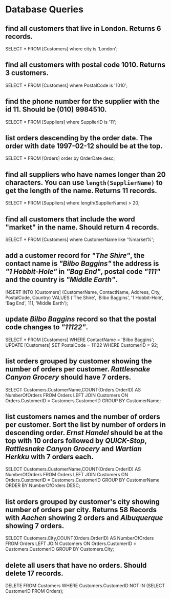 # Database Queries

## find all customers that live in London. Returns 6 records.
SELECT * FROM [Customers] where city is 'London';

## find all customers with postal code 1010. Returns 3 customers.
SELECT * FROM [Customers] where PostalCode is '1010';

## find the phone number for the supplier with the id 11. Should be (010) 9984510.
SELECT * FROM [Suppliers] where SupplierID is '11';

## list orders descending by the order date. The order with date 1997-02-12 should be at the top.
SELECT * FROM [Orders] order by OrderDate desc;

## find all suppliers who have names longer than 20 characters. You can use `length(SupplierName)` to get the length of the name. Returns 11 records.
SELECT * FROM [Suppliers] where length(SupplierName) > 20;

## find all customers that include the word "market" in the name. Should return 4 records.
SELECT * FROM [Customers] where CustomerName like '%market%';

## add a customer record for _"The Shire"_, the contact name is _"Bilbo Baggins"_ the address is _"1 Hobbit-Hole"_ in _"Bag End"_, postal code _"111"_ and the country is _"Middle Earth"_.
INSERT INTO [Customers] (CustomerName, ContactName, Address, City, PostalCode, Country) VALUES ('The Shire', 'Bilbo Baggins', '1 Hobbit-Hole', 'Bag End', 111, 'Middle Earth');

## update _Bilbo Baggins_ record so that the postal code changes to _"11122"_.
SELECT * FROM [Customers] WHERE ContactName = 'Bilbo Baggins';
UPDATE [Customers] SET PostalCode = 11122 WHERE CustomerID = 92;

## list orders grouped by customer showing the number of orders per customer. _Rattlesnake Canyon Grocery_ should have 7 orders.
SELECT Customers.CustomerName,COUNT(Orders.OrderID) AS NumberOfOrders FROM Orders
LEFT JOIN Customers ON Orders.CustomerID = Customers.CustomerID
GROUP BY CustomerName; 

## list customers names and the number of orders per customer. Sort the list by number of orders in descending order. _Ernst Handel_ should be at the top with 10 orders followed by _QUICK-Stop_, _Rattlesnake Canyon Grocery_ and _Wartian Herkku_ with 7 orders each.
SELECT Customers.CustomerName,COUNT(Orders.OrderID) AS NumberOfOrders FROM Orders
LEFT JOIN Customers ON Orders.CustomerID = Customers.CustomerID
GROUP BY CustomerName ORDER BY NumberOfOrders DESC;

## list orders grouped by customer's city showing number of orders per city. Returns 58 Records with _Aachen_ showing 2 orders and _Albuquerque_ showing 7 orders.
SELECT Customers.City,COUNT(Orders.OrderID) AS NumberOfOrders FROM Orders
LEFT JOIN Customers ON Orders.CustomerID = Customers.CustomerID
GROUP BY Customers.City;

## delete all users that have no orders. Should delete 17 records.
DELETE FROM Customers WHERE Customers.CustomerID NOT IN (SELECT CustomerID FROM Orders);
